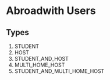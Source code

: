 # Abroadwith Users

## Types

1. STUDENT
2. HOST
3. STUDENT_AND_HOST
4. MULTI_HOME_HOST
5. STUDENT_AND_MULTI_HOME_HOST
